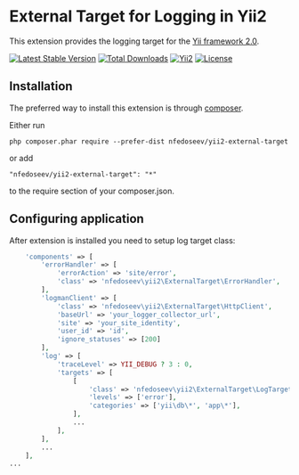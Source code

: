External Target for Logging in Yii2
===================================

This extension provides the logging target for the [Yii framework 2.0](http://www.yiiframework.com).

[![Latest Stable Version](https://poser.pugx.org/nfedoseev/yii2-external-target/v/stable)](https://packagist.org/packages/nfedoseev/yii2-external-target)
[![Total Downloads](https://poser.pugx.org/nfedoseev/yii2-external-target/downloads)](https://packagist.org/packages/nfedoseev/yii2-external-target)
[![Yii2](https://img.shields.io/badge/Powered_by-Yii_Framework-green.svg?style=flat)](http://www.yiiframework.com/)
[![License](https://poser.pugx.org/nfedoseev/yii2-external-target/license)](https://packagist.org/packages/nfedoseev/yii2-external-target)

Installation
------------

The preferred way to install this extension is through [composer](http://getcomposer.org/download/).

Either run

```
php composer.phar require --prefer-dist nfedoseev/yii2-external-target
```

or add

```
"nfedoseev/yii2-external-target": "*"
```

to the require section of your composer.json.


Configuring application
-----------------------

After extension is installed you need to setup log target class:

```php
    'components' => [
        'errorHandler' => [
            'errorAction' => 'site/error',
            'class' => 'nfedoseev\yii2\ExternalTarget\ErrorHandler',
        ],
        'logmanClient' => [
            'class' => 'nfedoseev\yii2\ExternalTarget\HttpClient',
            'baseUrl' => 'your_logger_collector_url',
            'site' => 'your_site_identity',
            'user_id' => 'id',
            'ignore_statuses' => [200]
        ],
        'log' => [
            'traceLevel' => YII_DEBUG ? 3 : 0,
            'targets' => [
                [
                    'class' => 'nfedoseev\yii2\ExternalTarget\LogTarget',
                    'levels' => ['error'],
                    'categories' => ['yii\db\*', 'app\*'],
                ],
                ...
            ],
        ],
        ...
    ],
...
```